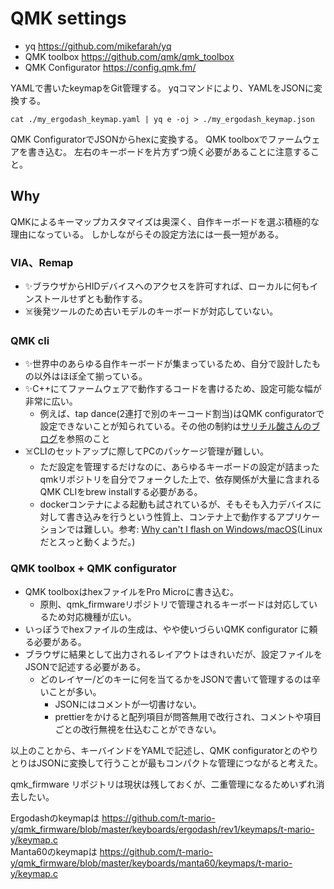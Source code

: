 # QMK settings

- yq <https://github.com/mikefarah/yq>
- QMK toolbox <https://github.com/qmk/qmk_toolbox>
- QMK Configurator <https://config.qmk.fm/>

YAMLで書いたkeymapをGit管理する。
yqコマンドにより、YAMLをJSONに変換する。

```shell script
cat ./my_ergodash_keymap.yaml | yq e -oj > ./my_ergodash_keymap.json
```

QMK ConfiguratorでJSONからhexに変換する。
QMK toolboxでファームウェアを書き込む。
左右のキーボードを片方ずつ焼く必要があることに注意すること。

## Why

QMKによるキーマップカスタマイズは奥深く、自作キーボードを選ぶ積極的な理由になっている。
しかしながらその設定方法には一長一短がある。

### VIA、Remap

- ✨ブラウザからHIDデバイスへのアクセスを許可すれば、ローカルに何もインストールせずとも動作する。
- ☠️後発ツールのため古いモデルのキーボードが対応していない。

### QMK cli

- ✨世界中のあらゆる自作キーボードが集まっているため、自分で設計したもの以外はほぼ全て揃っている。
- ✨C++にてファームウェアで動作するコードを書けるため、設定可能な幅が非常に広い。
  - 例えば、tap dance(2連打で別のキーコード割当)はQMK configuratorで設定できないことが知られている。その他の制約は[サリチル酸さんのブログ](https://salicylic-acid3.hatenablog.com/entry/qmk-configurator)を参照のこと
- ☠️CLIのセットアップに際してPCのパッケージ管理が難しい。
  - ただ設定を管理するだけなのに、あらゆるキーボードの設定が詰まったqmkリポジトリを自分でフォークした上で、依存関係が大量に含まれるQMK CLIをbrew installする必要がある。
  - dockerコンテナによる起動も試されているが、そもそも入力デバイスに対して書き込みを行うという性質上、コンテナ上で動作するアプリケーションでは難しい。参考: [Why can't I flash on Windows/macOS](https://beta.docs.qmk.fm/using-qmk/guides/development-environments/getting_started_docker#why-cant-i-flash-on-windows-macos)(Linuxだとスっと動くようだ。)

### QMK toolbox + QMK configurator

- QMK toolboxはhexファイルをPro Microに書き込む。
  - 原則、qmk_firmwareリポジトリで管理されるキーボードは対応しているため対応機種が広い。
- いっぽうでhexファイルの生成は、やや使いづらいQMK configurator に頼る必要がある。
- ブラウザに結果として出力されるレイアウトはきれいだが、設定ファイルをJSONで記述する必要がある。
  - どのレイヤー/どのキーに何を当てるかをJSONで書いて管理するのは辛いことが多い。
    - JSONにはコメントが一切書けない。
    - prettierをかけると配列項目が問答無用で改行され、コメントや項目ごとの改行無視を仕込むことができない。

以上のことから、キーバインドをYAMLで記述し、QMK configuratorとのやりとりはJSONに変換して行うことが最もコンパクトな管理につながると考えた。

qmk_firmware リポジトリは現状は残しておくが、二重管理になるためいずれ消去したい。

Ergodashのkeymapは <https://github.com/t-mario-y/qmk_firmware/blob/master/keyboards/ergodash/rev1/keymaps/t-mario-y/keymap.c>  
Manta60のkeymapは <https://github.com/t-mario-y/qmk_firmware/blob/master/keyboards/manta60/keymaps/t-mario-y/keymap.c>  
